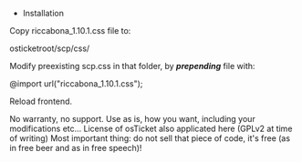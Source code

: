 * Installation

Copy riccabona_1.10.1.css file to:

osticketroot/scp/css/


Modify preexisting scp.css in that folder, by ***prepending*** file with:

@import url("riccabona_1.10.1.css");


Reload frontend.


No warranty, no support.
Use as is, how you want, including your modifications etc...
License of osTicket also applicated here (GPLv2 at time of writing)
Most important thing: do not sell that piece of code, it's free (as in free beer and as in free speech)!

